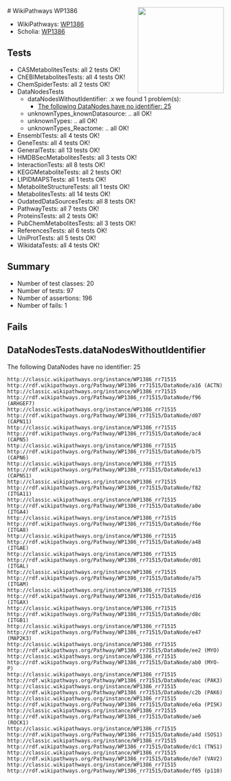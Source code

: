 <img style="float: right; width: 200px" src="https://upload.wikimedia.org/wikipedia/commons/thumb/8/83/Wplogo_with_text_500.png/640px-Wplogo_with_text_500.png" />
# WikiPathways WP1386

* WikiPathways: [WP1386](https://wikipathways.org/pathways/WP1386)
* Scholia: [WP1386](https://scholia.toolforge.org/wikipathways/WP1386)
## Tests
* CASMetabolitesTests: all 2 tests OK!
* ChEBIMetabolitesTests: all 4 tests OK!
* ChemSpiderTests: all 2 tests OK!
* DataNodesTests
    * dataNodesWithoutIdentifier: .x we found 1 problem(s):
        * [The following DataNodes have no identifier: 25](#8792c4b4)
    * unknownTypes_knownDatasource: .. all OK!
    * unknownTypes: .. all OK!
    * unknownTypes_Reactome: .. all OK!
* EnsemblTests: all 4 tests OK!
* GeneTests: all 4 tests OK!
* GeneralTests: all 13 tests OK!
* HMDBSecMetabolitesTests: all 3 tests OK!
* InteractionTests: all 8 tests OK!
* KEGGMetaboliteTests: all 2 tests OK!
* LIPIDMAPSTests: all 1 tests OK!
* MetaboliteStructureTests: all 1 tests OK!
* MetabolitesTests: all 14 tests OK!
* OudatedDataSourcesTests: all 8 tests OK!
* PathwayTests: all 7 tests OK!
* ProteinsTests: all 2 tests OK!
* PubChemMetabolitesTests: all 3 tests OK!
* ReferencesTests: all 6 tests OK!
* UniProtTests: all 5 tests OK!
* WikidataTests: all 4 tests OK!


## Summary

* Number of test classes: 20
* Number of tests: 97
* Number of assertions: 196
* Number of fails: 1

## Fails

<a name="8792c4b4" />

## DataNodesTests.dataNodesWithoutIdentifier

The following DataNodes have no identifier: 25
```
http://classic.wikipathways.org/instance/WP1386_rr71515 http://rdf.wikipathways.org/Pathway/WP1386_rr71515/DataNode/a16 (ACTN)
http://classic.wikipathways.org/instance/WP1386_rr71515 http://rdf.wikipathways.org/Pathway/WP1386_rr71515/DataNode/f96 (ARHGEF7)
http://classic.wikipathways.org/instance/WP1386_rr71515 http://rdf.wikipathways.org/Pathway/WP1386_rr71515/DataNode/d07 (CAPN11)
http://classic.wikipathways.org/instance/WP1386_rr71515 http://rdf.wikipathways.org/Pathway/WP1386_rr71515/DataNode/ac4 (CAPN5)
http://classic.wikipathways.org/instance/WP1386_rr71515 http://rdf.wikipathways.org/Pathway/WP1386_rr71515/DataNode/b75 (CAPN6)
http://classic.wikipathways.org/instance/WP1386_rr71515 http://rdf.wikipathways.org/Pathway/WP1386_rr71515/DataNode/e13 (CAPNS1)
http://classic.wikipathways.org/instance/WP1386_rr71515 http://rdf.wikipathways.org/Pathway/WP1386_rr71515/DataNode/f82 (ITGA11)
http://classic.wikipathways.org/instance/WP1386_rr71515 http://rdf.wikipathways.org/Pathway/WP1386_rr71515/DataNode/a0e (ITGA4)
http://classic.wikipathways.org/instance/WP1386_rr71515 http://rdf.wikipathways.org/Pathway/WP1386_rr71515/DataNode/f6e (ITGA8)
http://classic.wikipathways.org/instance/WP1386_rr71515 http://rdf.wikipathways.org/Pathway/WP1386_rr71515/DataNode/a48 (ITGAE)
http://classic.wikipathways.org/instance/WP1386_rr71515 http://rdf.wikipathways.org/Pathway/WP1386_rr71515/DataNode/d01 (ITGAL)
http://classic.wikipathways.org/instance/WP1386_rr71515 http://rdf.wikipathways.org/Pathway/WP1386_rr71515/DataNode/a75 (ITGAM)
http://classic.wikipathways.org/instance/WP1386_rr71515 http://rdf.wikipathways.org/Pathway/WP1386_rr71515/DataNode/d16 (ITGAX)
http://classic.wikipathways.org/instance/WP1386_rr71515 http://rdf.wikipathways.org/Pathway/WP1386_rr71515/DataNode/d8c (ITGB1)
http://classic.wikipathways.org/instance/WP1386_rr71515 http://rdf.wikipathways.org/Pathway/WP1386_rr71515/DataNode/e47 (MAP2K3)
http://classic.wikipathways.org/instance/WP1386_rr71515 http://rdf.wikipathways.org/Pathway/WP1386_rr71515/DataNode/ee2 (MYO)
http://classic.wikipathways.org/instance/WP1386_rr71515 http://rdf.wikipathways.org/Pathway/WP1386_rr71515/DataNode/ab0 (MYO-P)
http://classic.wikipathways.org/instance/WP1386_rr71515 http://rdf.wikipathways.org/Pathway/WP1386_rr71515/DataNode/eac (PAK3)
http://classic.wikipathways.org/instance/WP1386_rr71515 http://rdf.wikipathways.org/Pathway/WP1386_rr71515/DataNode/c2b (PAK6)
http://classic.wikipathways.org/instance/WP1386_rr71515 http://rdf.wikipathways.org/Pathway/WP1386_rr71515/DataNode/e6a (PI5K)
http://classic.wikipathways.org/instance/WP1386_rr71515 http://rdf.wikipathways.org/Pathway/WP1386_rr71515/DataNode/ae6 (ROCK1)
http://classic.wikipathways.org/instance/WP1386_rr71515 http://rdf.wikipathways.org/Pathway/WP1386_rr71515/DataNode/a4d (SOS1)
http://classic.wikipathways.org/instance/WP1386_rr71515 http://rdf.wikipathways.org/Pathway/WP1386_rr71515/DataNode/dc1 (TNS1)
http://classic.wikipathways.org/instance/WP1386_rr71515 http://rdf.wikipathways.org/Pathway/WP1386_rr71515/DataNode/de7 (VAV2)
http://classic.wikipathways.org/instance/WP1386_rr71515 http://rdf.wikipathways.org/Pathway/WP1386_rr71515/DataNode/f05 (p110)
```

